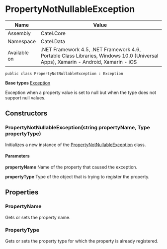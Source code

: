 

# PropertyNotNullableException

Name|Value
---|---
Assembly|Catel.Core
Namespace|Catel.Data
Available on|.NET Framework 4.5, .NET Framework 4.6, Portable Class Libraries, Windows 10.0 (Universal Apps), Xamarin - Android, Xamarin - iOS

```
public class PropertyNotNullableException : Exception
```

**Base types**
[Exception]()


Exception when a property value is set to null but when the type does not support
    null values.



## Constructors

### PropertyNotNullableException(string propertyName, Type propertyType)

Initializes a new instance of the [PropertyNotNullableException](#) class.

#### Parameters

**propertyName**
Name of the property that caused the exception.

**propertyType**
Type of the object that is trying to register the property.



## Properties

### PropertyName

Gets or sets the property name.



### PropertyType

Gets or sets the property type for which the property is already registered.



